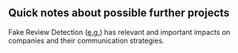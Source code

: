 ## Quick notes about possible further projects
Fake Review Detection ([e.g.](https://www.sciencedirect.com/science/article/pii/S0969698921003374#sec6)) has relevant and important impacts on companies and their communication strategies.